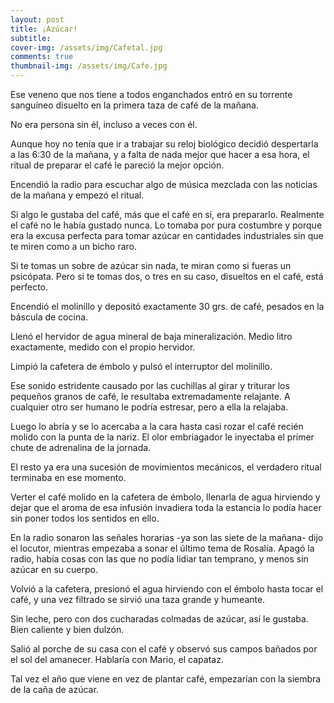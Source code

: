 ```yaml
---
layout: post
title: ¡Azúcar!
subtitle: 
cover-img: /assets/img/Cafetal.jpg
comments: true
thumbnail-img: /assets/img/Cafe.jpg
---
```



Ese veneno que nos tiene a todos enganchados entró en su torrente sanguíneo disuelto en la primera taza de café de la mañana.

No era persona sin él, incluso a veces con él.

Aunque hoy no tenía que ir a trabajar su reloj biológico decidió despertarla a las 6:30 de la mañana, y a falta de nada mejor que hacer a esa hora, el ritual de preparar el café le pareció la mejor opción.

Encendió la radio para escuchar algo de música mezclada con las noticias de la mañana y empezó el ritual.

Si algo le gustaba del café, más que el café en sí, era prepararlo. Realmente el café no le había gustado nunca. Lo tomaba por pura costumbre y porque era la excusa perfecta para tomar azúcar en cantidades industriales sin que te miren como a un bicho raro.

Si te tomas un sobre de azúcar sin nada, te miran como si fueras un psicópata. Pero si te tomas dos, o tres en su caso, disueltos en el café, está perfecto.

Encendió el molinillo y depositó exactamente 30 grs. de café, pesados en la báscula de cocina.

Llenó el hervidor de agua mineral de baja mineralización. Medio litro exactamente, medido con el propio hervidor.

Limpió la cafetera de émbolo y pulsó el interruptor del molinillo. 

Ese sonido estridente causado por las cuchillas al girar y triturar los pequeños granos de café, le resultaba extremadamente relajante. A cualquier otro ser humano le podría estresar, pero a ella la relajaba.

Luego lo abría y se lo acercaba a la cara hasta casi rozar el café recién molido con la punta de la nariz. El olor embriagador le inyectaba el primer chute de adrenalina de la jornada. 

El resto ya era una sucesión de movimientos mecánicos, el verdadero ritual terminaba en ese momento.

Verter el café molido en la cafetera de émbolo, llenarla de agua hirviendo y dejar que el aroma de esa infusión invadiera toda la estancia lo podía hacer sin poner todos los sentidos en ello.

En la radio sonaron las señales horarias -ya son las siete de la mañana- dijo el locutor, mientras empezaba a sonar el último tema de Rosalía. Apagó la radio, había cosas con las que no podía lidiar tan temprano, y menos sin azúcar en su cuerpo.

Volvió a la cafetera, presionó el agua hirviendo con el émbolo hasta tocar el café, y una vez filtrado se sirvió una taza grande y humeante.

Sin leche, pero con dos cucharadas colmadas de azúcar, así le gustaba. Bien caliente y bien dulzón.

Salió al porche de su casa con el café y observó sus campos bañados por el sol del amanecer. Hablaría con Mario, el capataz.

Tal vez el año que viene en vez de plantar café, empezarían con la siembra de la caña de azúcar.






